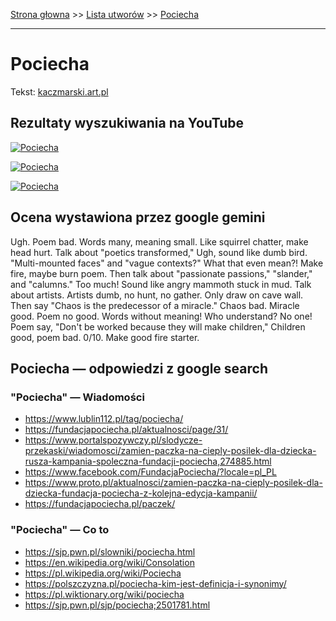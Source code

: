 [Strona głowna](../index.md) >> [Lista utworów](../list.md) >> [Pociecha](440.md)

---

# Pociecha

Tekst: [kaczmarski.art.pl](https://www.kaczmarski.art.pl/tworczosc/wiersze/pociecha/)

## Rezultaty wyszukiwania na YouTube

[![Pociecha](http://img.youtube.com/vi/b_6XgrK31lY/0.jpg)](https://www.youtube.com/watch?v=b_6XgrK31lY "Jacek Kaczmarski - Bajka - YouTube")

[![Pociecha](http://img.youtube.com/vi/6cOJ2dVsNyM/0.jpg)](https://www.youtube.com/watch?v=6cOJ2dVsNyM "3  Na starej mapie krajobraz utopijny Jacek Kaczmarski - YouTube")

[![Pociecha](http://img.youtube.com/vi/WJBY0Xp8acs/0.jpg)](https://www.youtube.com/watch?v=WJBY0Xp8acs "9  Warchoł Jacek Kaczmarski Jacek Kaczmarski - YouTube")

## Ocena wystawiona przez google gemini

Ugh. Poem bad. Words many, meaning small. Like squirrel chatter, make head hurt. Talk about "poetics transformed," Ugh, sound like dumb bird. "Multi-mounted faces" and "vague contexts?" What that even mean?! Make fire, maybe burn poem. Then talk about "passionate passions," "slander," and "calumns." Too much! Sound like angry mammoth stuck in mud. Talk about artists. Artists dumb, no hunt, no gather. Only draw on cave wall. Then say "Chaos is the predecessor of a miracle." Chaos bad. Miracle good. Poem no good. Words without meaning! Who understand? No one! Poem say, "Don't be worked because they will make children," Children good, poem bad. 0/10. Make good fire starter.


## Pociecha — odpowiedzi z google search

### "Pociecha" — Wiadomości

 - <https://www.lublin112.pl/tag/pociecha/>
 - <https://fundacjapociecha.pl/aktualnosci/page/31/>
 - <https://www.portalspozywczy.pl/slodycze-przekaski/wiadomosci/zamien-paczka-na-cieply-posilek-dla-dziecka-rusza-kampania-spoleczna-fundacji-pociecha,274885.html>
 - <https://www.facebook.com/FundacjaPociecha/?locale=pl_PL>
 - <https://www.proto.pl/aktualnosci/zamien-paczka-na-cieply-posilek-dla-dziecka-fundacja-pociecha-z-kolejna-edycja-kampanii/>
 - <https://fundacjapociecha.pl/paczek/>

### "Pociecha" — Co to

 - <https://sjp.pwn.pl/slowniki/pociecha.html>
 - <https://en.wikipedia.org/wiki/Consolation>
 - <https://pl.wikipedia.org/wiki/Pociecha>
 - <https://polszczyzna.pl/pociecha-kim-jest-definicja-i-synonimy/>
 - <https://pl.wiktionary.org/wiki/pociecha>
 - <https://sjp.pwn.pl/sjp/pociecha;2501781.html>


